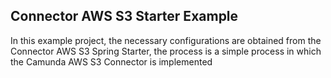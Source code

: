 ## Connector AWS S3 Starter Example

In this example project, the necessary configurations are obtained from the Connector AWS S3 Spring Starter, 
the process is a simple process in which the Camunda AWS S3 Connector is implemented
